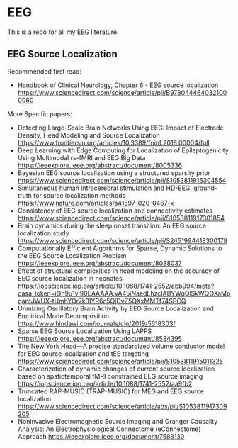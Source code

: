 # EEG

This is a repo for all my EEG literature. 

## EEG Source Localization
Recommended first read:
- Handbook of Clinical Neurology, Chapter 6 - EEG source localization
https://www.sciencedirect.com/science/article/pii/B9780444640321000060

More Specific papers:
- Detecting Large-Scale Brain Networks Using EEG: Impact of Electrode Density, Head Modeling and Source Localization
https://www.frontiersin.org/articles/10.3389/fninf.2018.00004/full
- Deep Learning with Edge Computing for Localization of Epileptogenicity Using Multimodal rs-fMRI and EEG Big Data https://ieeexplore.ieee.org/abstract/document/8005336
- Bayesian EEG source localization using a structured sparsity prior https://www.sciencedirect.com/science/article/pii/S1053811916304554
- Simultaneous human intracerebral stimulation and HD-EEG, ground-truth for source localization methods 
https://www.nature.com/articles/s41597-020-0467-x
- Consistency of EEG source localization and connectivity estimates https://www.sciencedirect.com/science/article/pii/S1053811917301854
- Brain dynamics during the sleep onset transition: An EEG source localization study 
https://www.sciencedirect.com/science/article/pii/S2451994418300178
- Computationally Efficient Algorithms for Sparse, Dynamic Solutions to the EEG Source Localization Problem 
https://ieeexplore.ieee.org/abstract/document/8038037
- Effect of structural complexities in head modeling on the accuracy of EEG source localization in neonates 
https://iopscience.iop.org/article/10.1088/1741-2552/abb994/meta?casa_token=iGh9u1vl90EAAAAA:vA45iNaedLhzcIABYWqQlSkWQOXaMpqaptJWUX-tUmhYOr7k3IYR6c5QjDvZ5QXxMMTf74SPCQ
- Unmixing Oscillatory Brain Activity by EEG Source Localization and Empirical Mode Decomposition 
https://www.hindawi.com/journals/cin/2019/5618303/
- Sparse EEG Source Localization Using LAPPS 
https://ieeexplore.ieee.org/abstract/document/8534395
- The New York Head—A precise standardized volume conductor model for EEG source localization and tES targeting 
https://www.sciencedirect.com/science/article/pii/S1053811915011325
- Characterization of dynamic changes of current source localization based on spatiotemporal fMRI constrained EEG source imaging 
https://iopscience.iop.org/article/10.1088/1741-2552/aa9fb2
- Truncated RAP-MUSIC (TRAP-MUSIC) for MEG and EEG source localization 
https://www.sciencedirect.com/science/article/abs/pii/S1053811917309205
- Noninvasive Electromagnetic Source Imaging and Granger Causality Analysis: An Electrophysiological Connectome (eConnectome) Approach 
https://ieeexplore.ieee.org/document/7588130
